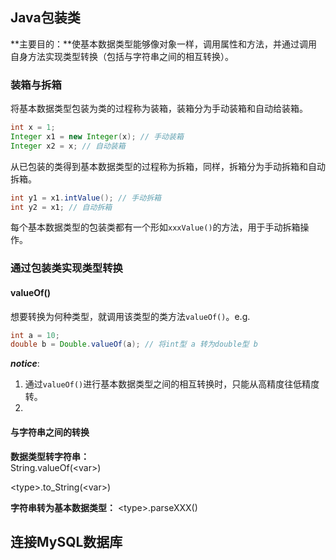 ## Java包装类
**主要目的：**使基本数据类型能够像对象一样，调用属性和方法，并通过调用自身方法实现类型转换（包括与字符串之间的相互转换）。

### 装箱与拆箱
将基本数据类型包装为类的过程称为装箱，装箱分为手动装箱和自动给装箱。
```Java
int x = 1;
Integer x1 = new Integer(x); // 手动装箱
Integer x2 = x; // 自动装箱
```

从已包装的类得到基本数据类型的过程称为拆箱，同样，拆箱分为手动拆箱和自动拆箱。
```Java
int y1 = x1.intValue(); // 手动拆箱
int y2 = x1; // 自动拆箱
```
每个基本数据类型的包装类都有一个形如`xxxValue()`的方法，用于手动拆箱操作。

### 通过包装类实现类型转换
#### valueOf() 
想要转换为何种类型，就调用该类型的类方法`valueOf()`。e.g.
```Java
int a = 10;
double b = Double.valueOf(a); // 将int型 a 转为double型 b
```
_**notice**_: 
1. 通过`valueOf()`进行基本数据类型之间的相互转换时，只能从高精度往低精度转。
2. 

#### 与字符串之间的转换
**数据类型转字符串：**  
String.valueOf(\<var>)

\<type>.to_String(\<var>)

**字符串转为基本数据类型：**
\<type>.parseXXX()


## 连接MySQL数据库
